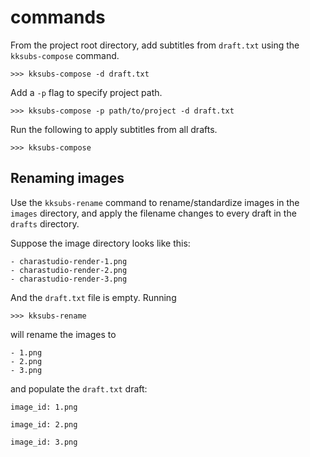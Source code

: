 # commands

From the project root directory, add subtitles from `draft.txt` using the `kksubs-compose` command.

```
>>> kksubs-compose -d draft.txt
```
Add a `-p` flag to specify project path.
```
>>> kksubs-compose -p path/to/project -d draft.txt
```
Run the following to apply subtitles from all drafts.
```
>>> kksubs-compose
```

## Renaming images
Use the `kksubs-rename` command to rename/standardize images in the `images` directory, and apply the filename changes to every draft in the `drafts` directory.

Suppose the image directory looks like this:
```
- charastudio-render-1.png
- charastudio-render-2.png
- charastudio-render-3.png
```
And the `draft.txt` file is empty. Running
```
>>> kksubs-rename
```
will rename the images to
```
- 1.png
- 2.png
- 3.png
```
and populate the `draft.txt` draft:
```
image_id: 1.png

image_id: 2.png

image_id: 3.png
```